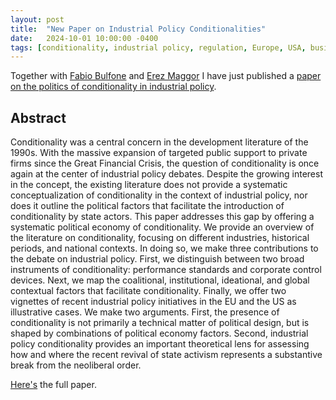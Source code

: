 ```yaml
---
layout: post
title:  "New Paper on Industrial Policy Conditionalities"
date:   2024-10-01 10:00:00 -0400
tags: [conditionality, industrial policy, regulation, Europe, USA, business power]
---
```


Together with [Fabio Bulfone](https://www.universiteitleiden.nl/en/staffmembers/fabio-bulfone#tab-1) and [Erez Maggor](https://www.bgu.ac.il/en/standarts/new-faculty-and-staff/erez-maggor/) I have just published a [paper on the politics of conditionality in industrial policy](https://pure.mpg.de/rest/items/item_3612897_2/component/file_3612917/content).

<!--more-->

## Abstract

Conditionality was a central concern in the development literature of the 1990s. With the massive expansion of targeted public support to private firms since the Great Financial Crisis, the question of conditionality is once again at the center of industrial policy debates. Despite the growing interest in the concept, the existing literature does not provide a systematic conceptualization of conditionality in the context of industrial policy, nor does it outline the political factors that facilitate the introduction of conditionality by state actors. This paper addresses this gap by offering a systematic political economy of conditionality. We provide an overview of the literature on conditionality, focusing on different industries, historical periods, and national contexts. In doing so, we make three contributions to the debate on industrial policy. First, we distinguish between two broad instruments of conditionality: performance standards and corporate control devices. Next, we map the coalitional, institutional, ideational, and global contextual factors that facilitate conditionality. Finally, we offer two vignettes of recent industrial policy initiatives in the EU and the US as illustrative cases. We make two arguments. First, the presence of conditionality is not primarily a technical matter of political design, but is shaped by combinations of political economy factors. Second, industrial policy conditionality provides an important theoretical lens for assessing how and where the recent revival of state activism represents a substantive break from the neoliberal order.

[Here's](https://www.researchgate.net/publication/384354767_The_Political_Economy_of_Conditionality_and_the_New_Industrial_Policy) the full paper.